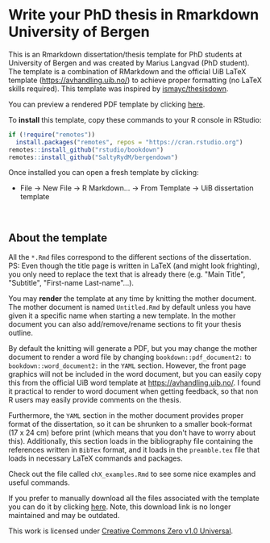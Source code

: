# Write your PhD thesis in Rmarkdown <br/> University of Bergen

This is an Rmarkdown dissertation/thesis template for PhD students at University of Bergen and was created by Marius Langvad (PhD student). The template is a combination of RMarkdown and the official UiB LaTeX template (<https://avhandling.uib.no/>) to achieve proper formatting (no LaTeX skills required). This template was inspired by [ismayc/thesisdown](https://github.com/ismayc/thesisdown).

You can preview a rendered PDF template by clicking [here](https://github.com/SaltyRydM/bergendown/blob/main/thesis.pdf#:~:text=Raw%20file%20content-,Download,-%E2%8C%98).

To **install** this template, copy these commands to your R console in RStudio:

``` r
if (!require("remotes")) 
  install.packages("remotes", repos = "https://cran.rstudio.org")
remotes::install_github("rstudio/bookdown")
remotes::install_github("SaltyRydM/bergendown")
```

Once installed you can open a fresh template by clicking:

- File -> New File -> R Markdown... -> From Template -> UiB dissertation template

<br/>

## About the template

All the `*.Rmd` files correspond to the different sections of the dissertation. PS: Even though the title page is written in LaTeX (and might look frighting), you only need to replace the text that is already there (e.g. "Main Title", "Subtitle", "First-name Last-name"...).

You may **render** the template at any time by knitting the mother document. The mother document is named `Untitled.Rmd` by default unless you have given it a specific name when starting a new template. In the mother document you can also add/remove/rename sections to fit your thesis outline. 

By default the knitting will generate a PDF, but you may change the mother document to render a word file by changing `bookdown::pdf_document2:` to `bookdown::word_document2:` in the `YAML` section. However, the front page graphics will not be included in the word document, but you can easily copy this from the official UiB word template at <https://avhandling.uib.no/>. I found it practical to render to word document when getting feedback, so that non R users may easily provide comments on the thesis.

Furthermore, the `YAML` section in the mother document provides proper format of the dissertation, so it can be shrunken to a smaller book-format (17 x 24 cm) before print (which means that you don't have to worry about this). Additionally, this section loads in the bibliography file containing the references written in `BibTex` format, and it loads in the `preamble.tex` file that loads in necessary LaTeX commands and packages.

Check out the file called `chX_examples.Rmd` to see some nice examples and useful commands.

If you prefer to manually download all the files associated with the template you can do it by clicking [here](https://github.com/VirVar-project/UiB-dissertation-template/archive/refs/heads/main.zip). Note, this download link is no longer maintained and may be outdated.

This work is licensed under [Creative Commons Zero v1.0 Universal](https://creativecommons.org/publicdomain/zero/1.0/).

